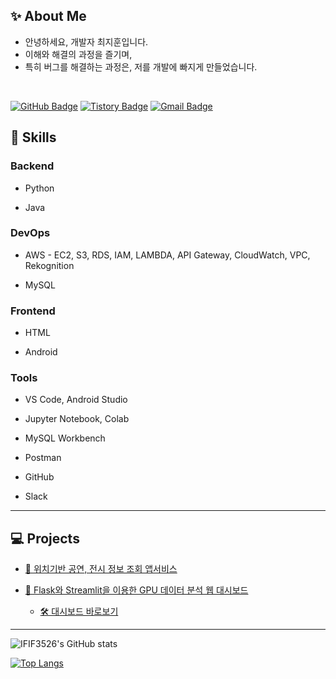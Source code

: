 ## ✨ About Me

- 안녕하세요, 개발자 최지훈입니다.
- 이해와 해결의 과정을 즐기며,
- 특히 버그를 해결하는 과정은, 저를 개발에 빠지게 만들었습니다.


<br>

[![GitHub Badge](https://img.shields.io/badge/GitHub-181717?style=flat&logo=GitHub&logoColor=white)](https://github.com/IFIF3526)
[![Tistory Badge](https://img.shields.io/badge/TSTORY-555263?style=flat&logoColor=white)](https://ifif3526.tistory.com/)
[![Gmail Badge](https://img.shields.io/badge/Gmail-D14836?style=flat&logo=Gmail&logoColor=white)](mailto:ifif3526@gmail.com)
<br/>

## 🔧 Skills

### Backend
- Python

- Java

### DevOps
- AWS - EC2, S3, RDS, IAM, LAMBDA, API Gateway, CloudWatch, VPC, Rekognition

- MySQL

### Frontend
- HTML

- Android

### Tools
- VS Code, Android Studio

- Jupyter Notebook, Colab

- MySQL Workbench

- Postman

- GitHub

- Slack

---

## 💻 Projects   
- [🎫 위치기반 공연, 전시 정보 조회 앱서비스](https://github.com/eyoo95/show_app)

- [📰 Flask와 Streamlit을 이용한 GPU 데이터 분석 웹 대시보드](https://github.com/IFIF3526/GPUs-Compare)
  - [🛠 대시보드 바로보기](http://ec2-3-34-135-181.ap-northeast-2.compute.amazonaws.com:8501)
- - - 

![IFIF3526's GitHub stats](https://github-readme-stats.vercel.app/api?username=IFIF3526&show_icons=true&theme=onedark)

[![Top Langs](https://github-readme-stats.vercel.app/api/top-langs/?username=IFIF3526&layout=compact)](https://github.com/IFIF3526/github-readme-stats)

